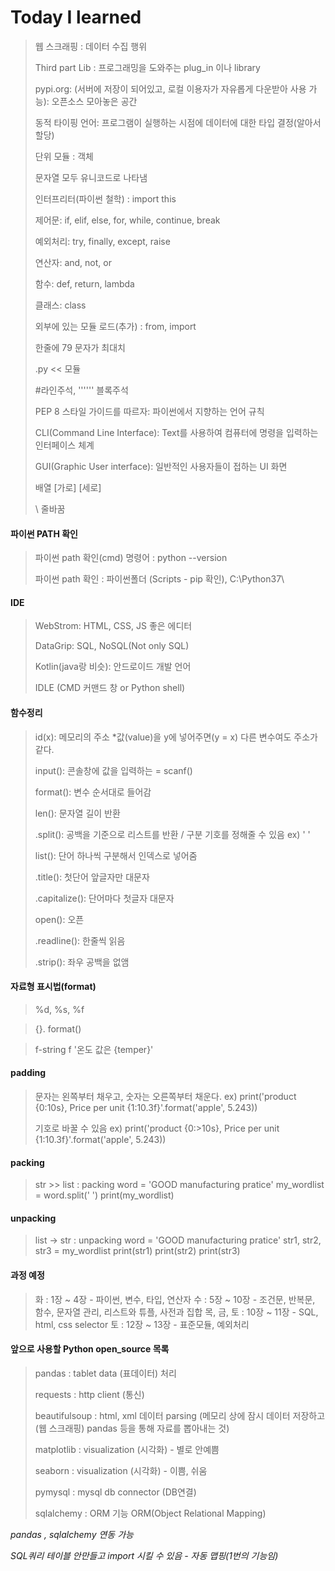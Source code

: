 # 	Today I learned



> 웹 스크래핑 : 데이터 수집 행위
>
> Third part Lib : 프로그래밍을 도와주는 plug_in 이나 library
>
> pypi.org: (서버에 저장이 되어있고, 로컬 이용자가 자유롭게 다운받아 사용 가능): 오픈소스 모아놓은 공간 
>
> 동적 타이핑 언어: 프로그램이 실행하는 시점에 데이터에 대한 타입 결정(알아서 할당)
>
> 단위 모듈 : 객체
>
> 문자열 모두 유니코드로 나타냄
>
> 인터프리터(파이썬 철학) : import this
>
> 제어문: if, elif, else, for, while, continue, break
>
> 예외처리: try, finally, except, raise
>
> 연산자: and, not, or
>
> 함수: def, return, lambda
>
> 클래스: class
>
> 외부에 있는 모듈 로드(추가) : from, import
>
> 한줄에 79 문자가 최대치
>
> .py << 모듈
>
> #라인주석, '''''' 블록주석
>
> PEP 8 스타일 가이드를 따르자: 파이썬에서 지향하는 언어 규칙
>
> CLI(Command Line Interface): Text를 사용하여 컴퓨터에 명령을 입력하는 인터페이스 체계
>
> GUI(Graphic User interface): 일반적인 사용자들이 접하는 UI 화면
>
> 배열 [가로] [세로]
>
> \ 줄바꿈



#### 파이썬 PATH 확인

> 파이썬 path 확인(cmd) 명령어 : python --version
>
> 파이썬 path 확인 : 파이썬폴더 (Scripts - pip 확인), C:\Python37\



#### IDE

> WebStrom: HTML, CSS, JS 좋은 에디터
>
> DataGrip: SQL, NoSQL(Not only SQL)
>
> Kotlin(java랑 비슷): 안드로이드 개발 언어
>
> IDLE (CMD 커맨드 창 or Python shell)



#### 함수정리

> id(x): 메모리의 주소 *값(value)을 y에 넣어주면(y = x) 다른 변수여도 주소가 같다.
>
> input(): 콘솔창에 값을 입력하는 = scanf()
>
> format(): 변수 순서대로 들어감
>
> len(): 문자열 길이 반환
>
> .split(): 공백을 기준으로 리스트를 반환 / 구분 기호를 정해줄 수 있음 ex) ' '
>
> list(): 단어 하나씩 구분해서 인덱스로 넣어줌
>
> .title(): 첫단어 앞글자만 대문자
>
> .capitalize(): 단어마다 첫글자 대문자
>
> open(): 오픈
>
> .readline(): 한줄씩 읽음
>
> .strip(): 좌우 공백을 없앰




#### 자료형 표시법(format)
> %d, %s, %f

> {}. format()

> f-string  f '온도 값은 {temper}'



#### padding

> 문자는 왼쪽부터 채우고, 숫자는 오른쪽부터 채운다. 
> ex) print('product {0:10s}, Price per unit {1:10.3f}'.format('apple', 5.243))
>
> 기호로 바꿀 수 있음
> ex) print('product {0:>10s}, Price per unit {1:10.3f}'.format('apple', 5.243))



#### packing

> str >> list : packing
> word = 'GOOD manufacturing pratice'
> my_wordlist = word.split(' ')
> print(my_wordlist)



#### unpacking

> list -> str : unpacking
> word = 'GOOD manufacturing pratice'
> str1, str2, str3 = my_wordlist
> print(str1)
> print(str2)
> print(str3)



#### 과정 예정

> 화 : 1장 ~ 4장 - 파이썬, 변수, 타입, 연산자
> 수 : 5장 ~ 10장 - 조건문, 반복문, 함수, 문자열 관리, 리스트와 튜플, 사전과 집합
> 목, 금, 토 : 10장 ~ 11장 - SQL, html, css selector
> 토 : 12장 ~ 13장 - 표준모듈, 예외처리



#### 앞으로 사용할 Python open_source 목록

> pandas : tablet data (표데이터) 처리
>
> requests : http client (통신)
>
> beautifulsoup : html, xml 데이터 parsing (메모리 상에 잠시 데이터 저장하고(웹 스크래핑) pandas 등을 통해 자료를 뽑아내는 것)
>
> matplotlib : visualization (시각화) - 별로 안예쁨
>
> seaborn : visualization (시각화) - 이쁨, 쉬움
>
> pymysql : mysql db connector (DB연결)
>
> sqlalchemy : ORM 기능 ORM(Object Relational Mapping)

*pandas , sqlalchemy  연동 가능*

*SQL쿼리 테이블 안만들고 import 시킬 수 있음 - 자동 맵핑(1번의 기능임)*

